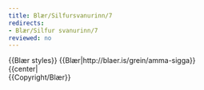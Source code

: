 ```yaml
---
title: Blær/Silfursvanurinn/7
redirects:
- Blær/Silfur svanurinn/7
reviewed: no
---
```

<vocabulary>
</vocabulary>
{{Blær styles}}
{{Blær|http://blaer.is/grein/amma-sigga}}

<div class="book" data-translate=true data-audio-file="Silfur_svanurinn_07-7.mp3">
{{center|<Audio src="Silfur_svanurinn_07-7.mp3"/>}}

<div class="blaer article">

<div class="article-entry">
  <div class="images-two-up">
    <div class="image-box image-box-half">
      <Image src="Blær_–_Silfur_svanurinn_10928.jpeg"/>
    </div>
    <div class="image-box image-box-half">
      <Image src="Blær_–_Silfur_svanurinn_2956.jpeg"/>
    </div>
  </div>

  <div class="text">
    <p><strong data-translate=no data-no-audio=true>Sigga:</strong> Svo elska ég að lesa, ég les gjarnan hvenær sem er. Ég er hætt að vinna og get lesið þegar mig langar til þess.&nbsp;</p>
    <p><strong data-translate=no data-no-audio=true>Birna:</strong> Hver er uppáhalds rithöfundurinn þinn?</p>
    <p><strong data-translate=no data-no-audio=true>Sigga</strong>: Ég veit það nú ekki, ég er búin að lesa allt eftir Guðrúnu frá Lundi, mér finnst mjög gaman að lesa hana, hún rennur svo vel. Hún byrjaði gömul að skrifa, skrifaði ansi margar bækur, ég held 40 til 50 bækur, ekki á svo löngum
      tíma. Þær urðu allar vinsælar. Ég held ég sé búin að lesa þær allar. En nú er klukkan að verða sex, ég þarf að klæða mig í ballett búninginn, eigum við ekki að vera mættar 20 mínútur í sjö?</p>
    <p><strong data-translate=no data-no-audio=true>Birna:</strong> Jú, mig minnir það.</p>
  </div>

</div>

</div>

</div>
{{Copyright/Blær}}

